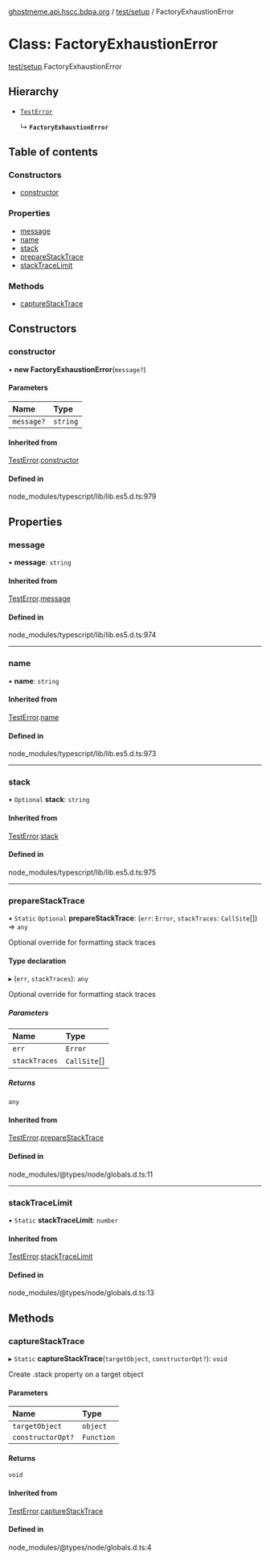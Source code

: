 [ghostmeme.api.hscc.bdpa.org][1] / [test/setup][2] / FactoryExhaustionError

# Class: FactoryExhaustionError

[test/setup][2].FactoryExhaustionError

## Hierarchy

- [`TestError`][3]

  ↳ **`FactoryExhaustionError`**

## Table of contents

### Constructors

- [constructor][4]

### Properties

- [message][5]
- [name][6]
- [stack][7]
- [prepareStackTrace][8]
- [stackTraceLimit][9]

### Methods

- [captureStackTrace][10]

## Constructors

### constructor

• **new FactoryExhaustionError**(`message?`)

#### Parameters

| Name       | Type     |
| :--------- | :------- |
| `message?` | `string` |

#### Inherited from

[TestError][3].[constructor][11]

#### Defined in

node_modules/typescript/lib/lib.es5.d.ts:979

## Properties

### message

• **message**: `string`

#### Inherited from

[TestError][3].[message][12]

#### Defined in

node_modules/typescript/lib/lib.es5.d.ts:974

---

### name

• **name**: `string`

#### Inherited from

[TestError][3].[name][13]

#### Defined in

node_modules/typescript/lib/lib.es5.d.ts:973

---

### stack

• `Optional` **stack**: `string`

#### Inherited from

[TestError][3].[stack][14]

#### Defined in

node_modules/typescript/lib/lib.es5.d.ts:975

---

### prepareStackTrace

▪ `Static` `Optional` **prepareStackTrace**: (`err`: `Error`, `stackTraces`:
`CallSite`\[]) => `any`

Optional override for formatting stack traces

#### Type declaration

▸ (`err`, `stackTraces`): `any`

Optional override for formatting stack traces

##### Parameters

| Name          | Type          |
| :------------ | :------------ |
| `err`         | `Error`       |
| `stackTraces` | `CallSite`\[] |

##### Returns

`any`

#### Inherited from

[TestError][3].[prepareStackTrace][15]

#### Defined in

node_modules/@types/node/globals.d.ts:11

---

### stackTraceLimit

▪ `Static` **stackTraceLimit**: `number`

#### Inherited from

[TestError][3].[stackTraceLimit][16]

#### Defined in

node_modules/@types/node/globals.d.ts:13

## Methods

### captureStackTrace

▸ `Static` **captureStackTrace**(`targetObject`, `constructorOpt?`): `void`

Create .stack property on a target object

#### Parameters

| Name              | Type       |
| :---------------- | :--------- |
| `targetObject`    | `object`   |
| `constructorOpt?` | `Function` |

#### Returns

`void`

#### Inherited from

[TestError][3].[captureStackTrace][17]

#### Defined in

node_modules/@types/node/globals.d.ts:4

[1]: ../README.md
[2]: ../modules/test_setup.md
[3]: src_backend_error.TestError.md
[4]: test_setup.FactoryExhaustionError.md#constructor
[5]: test_setup.FactoryExhaustionError.md#message
[6]: test_setup.FactoryExhaustionError.md#name
[7]: test_setup.FactoryExhaustionError.md#stack
[8]: test_setup.FactoryExhaustionError.md#preparestacktrace
[9]: test_setup.FactoryExhaustionError.md#stacktracelimit
[10]: test_setup.FactoryExhaustionError.md#capturestacktrace
[11]: src_backend_error.TestError.md#constructor
[12]: src_backend_error.TestError.md#message
[13]: src_backend_error.TestError.md#name
[14]: src_backend_error.TestError.md#stack
[15]: src_backend_error.TestError.md#preparestacktrace
[16]: src_backend_error.TestError.md#stacktracelimit
[17]: src_backend_error.TestError.md#capturestacktrace
